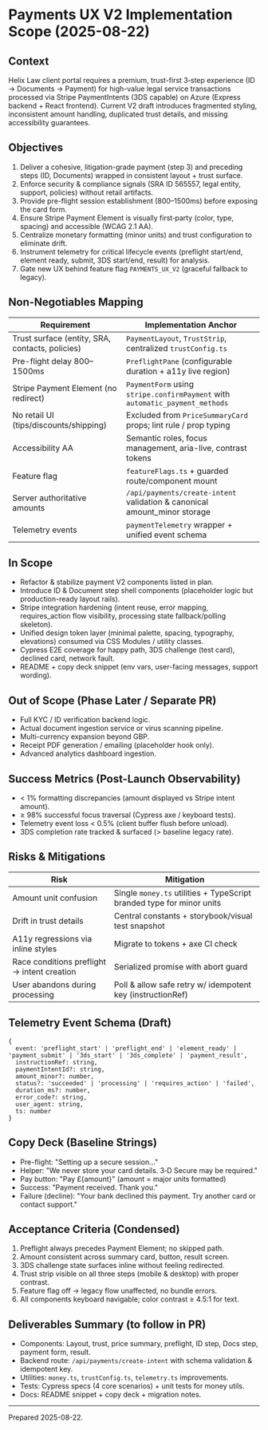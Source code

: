 # Payments UX V2 Implementation Scope (2025-08-22)

## Context
Helix Law client portal requires a premium, trust-first 3‑step experience (ID → Documents → Payment) for high-value legal service transactions processed via Stripe PaymentIntents (3DS capable) on Azure (Express backend + React frontend). Current V2 draft introduces fragmented styling, inconsistent amount handling, duplicated trust details, and missing accessibility guarantees.

## Objectives
1. Deliver a cohesive, litigation-grade payment (step 3) and preceding steps (ID, Documents) wrapped in consistent layout + trust surface.
2. Enforce security & compliance signals (SRA ID 565557, legal entity, support, policies) without retail artifacts.
3. Provide pre-flight session establishment (800–1500ms) before exposing the card form.
4. Ensure Stripe Payment Element is visually first‑party (color, type, spacing) and accessible (WCAG 2.1 AA).
5. Centralize monetary formatting (minor units) and trust configuration to eliminate drift.
6. Instrument telemetry for critical lifecycle events (preflight start/end, element ready, submit, 3DS start/end, result) for analysis.
7. Gate new UX behind feature flag `PAYMENTS_UX_V2` (graceful fallback to legacy).

## Non-Negotiables Mapping
| Requirement | Implementation Anchor |
|-------------|-----------------------|
| Trust surface (entity, SRA, contacts, policies) | `PaymentLayout`, `TrustStrip`, centralized `trustConfig.ts` |
| Pre-flight delay 800–1500ms | `PreflightPane` (configurable duration + a11y live region) |
| Stripe Payment Element (no redirect) | `PaymentForm` using `stripe.confirmPayment` with `automatic_payment_methods` |
| No retail UI (tips/discounts/shipping) | Excluded from `PriceSummaryCard` props; lint rule / prop typing |
| Accessibility AA | Semantic roles, focus management, aria-live, contrast tokens |
| Feature flag | `featureFlags.ts` + guarded route/component mount |
| Server authoritative amounts | `/api/payments/create-intent` validation & canonical amount_minor storage |
| Telemetry events | `paymentTelemetry` wrapper + unified event schema |

## In Scope
- Refactor & stabilize payment V2 components listed in plan.
- Introduce ID & Document step shell components (placeholder logic but production-ready layout rails).
- Stripe integration hardening (intent reuse, error mapping, requires_action flow visibility, processing state fallback/polling skeleton).
- Unified design token layer (minimal palette, spacing, typography, elevations) consumed via CSS Modules / utility classes.
- Cypress E2E coverage for happy path, 3DS challenge (test card), declined card, network fault.
- README + copy deck snippet (env vars, user-facing messages, support wording).

## Out of Scope (Phase Later / Separate PR)
- Full KYC / ID verification backend logic.
- Actual document ingestion service or virus scanning pipeline.
- Multi-currency expansion beyond GBP.
- Receipt PDF generation / emailing (placeholder hook only).
- Advanced analytics dashboard ingestion.

## Success Metrics (Post-Launch Observability)
- < 1% formatting discrepancies (amount displayed vs Stripe intent amount).
- ≥ 98% successful focus traversal (Cypress axe / keyboard tests).
- Telemetry event loss < 0.5% (client buffer flush before unload).
- 3DS completion rate tracked & surfaced (> baseline legacy rate).

## Risks & Mitigations
| Risk | Mitigation |
|------|------------|
| Amount unit confusion | Single `money.ts` utilities + TypeScript branded type for minor units |
| Drift in trust details | Central constants + storybook/visual test snapshot |
| A11y regressions via inline styles | Migrate to tokens + axe CI check |
| Race conditions preflight → intent creation | Serialized promise with abort guard |
| User abandons during processing | Poll & allow safe retry w/ idempotent key (instructionRef) |

## Telemetry Event Schema (Draft)
```
{
  event: 'preflight_start' | 'preflight_end' | 'element_ready' | 'payment_submit' | '3ds_start' | '3ds_complete' | 'payment_result',
  instructionRef: string,
  paymentIntentId?: string,
  amount_minor?: number,
  status?: 'succeeded' | 'processing' | 'requires_action' | 'failed',
  duration_ms?: number,
  error_code?: string,
  user_agent: string,
  ts: number
}
```

## Copy Deck (Baseline Strings)
- Pre-flight: "Setting up a secure session…"
- Helper: "We never store your card details. 3‑D Secure may be required."
- Pay button: "Pay £{amount}" (amount = major units formatted)
- Success: "Payment received. Thank you."
- Failure (decline): "Your bank declined this payment. Try another card or contact support."

## Acceptance Criteria (Condensed)
1. Preflight always precedes Payment Element; no skipped path.
2. Amount consistent across summary card, button, result screen.
3. 3DS challenge state surfaces inline without feeling redirected.
4. Trust strip visible on all three steps (mobile & desktop) with proper contrast.
5. Feature flag off → legacy flow unaffected, no bundle errors.
6. All components keyboard navigable; color contrast ≥ 4.5:1 for text.

## Deliverables Summary (to follow in PR)
- Components: Layout, trust, price summary, preflight, ID step, Docs step, payment form, result.
- Backend route: `/api/payments/create-intent` with schema validation & idempotent key.
- Utilities: `money.ts`, `trustConfig.ts`, `telemetry.ts` improvements.
- Tests: Cypress specs (4 core scenarios) + unit tests for money utils.
- Docs: README snippet + copy deck + migration notes.

---
Prepared 2025-08-22.

